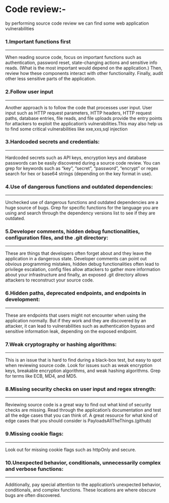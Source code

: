 # Code review:-

by performing source code review we can find some web application vulnerabilities


### 1.Important functions first
------------------------------------
When reading source code, 
focus on important functions such as authentication, password reset, state-changing actions and sensitive info reads. 
(What is the most important would depend on the application.) 
Then, review how these components interact with other functionality.
 Finally, audit other less sensitive parts of the application.

### 2.Follow user input
------------------------------

Another approach is to follow the code that processes user input. 
User input such as HTTP request parameters, HTTP headers, HTTP request paths, database entries, file reads, and 
file uploads provide the entry points for attackers to exploit the application’s vulnerabilities.This may also help us to
find some critical vulnerabilities like xxe,xxs,sql injection

### 3.Hardcoded secrets and credentials: 
-------------------------------------------------------
Hardcoded secrets such as API keys, encryption keys and database passwords can be easily discovered during a 
source code review. You can grep for keywords such as “key”, “secret”, “password”, “encrypt” or regex search 
for hex or base64 strings (depending on the key format in use).

### 4.Use of dangerous functions and outdated dependencies: 
----------------------------------------------------------------------------------
Unchecked use of dangerous functions and outdated dependencies are a huge source of bugs.
 Grep for specific functions for the language you are using and search through the dependency versions list to 
see if they are outdated.

### 5.Developer comments, hidden debug functionalities, configuration files, and the .git directory:
-----------------------------------------------------------------------------------------------------------------------
 These are things that developers often forget about and they leave the application in a dangerous state. 
Developer comments can point out obvious programming mistakes, hidden debug functionalities often lead to
 privilege escalation, config files allow attackers to gather more information about your infrastructure and finally, 
an exposed .git directory allows attackers to reconstruct your source code.

### 6.Hidden paths, deprecated endpoints, and endpoints in development:
-----------------------------------------------------------------------------------------------------
 These are endpoints that users might not encounter when using the application normally. But if they work and 
they are discovered by an attacker, it can lead to vulnerabilities such as authentication bypass and sensitive 
information leak, depending on the exposed endpoint.



### 7.Weak cryptography or hashing algorithms: 
-----------------------------------------------------------------------------------------------------------------------
This is an issue that is hard to find during a black-box test, but easy to spot when reviewing source code. 
Look for issues such as weak encryption keys, breakable encryption algorithms, and weak hashing algorithms. 
Grep for terms like ECB, MD4, and MD5.

### 8.Missing security checks on user input and regex strength:
-----------------------------------------------------------------------------------------------------
Reviewing source code is a great way to find out what kind of security checks are missing. 
Read through the application’s documentation and test all the edge cases that you can think of. 
A great resource for what kind of edge cases that you should consider is PayloadsAllTheThings.(github)

### 9.Missing cookie flags:
----------------------------------------------------------------- 
Look out for missing cookie flags such as httpOnly and secure.


### 10.Unexpected behavior, conditionals, unnecessarily complex and verbose  functions: 
--------------------------------------------------------------------------------------------------------------------
Additionally, pay special attention to the application’s unexpected behavior, conditionals, and complex functions. 
These locations are where obscure bugs are often discovered.

 

